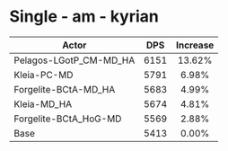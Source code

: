 # Single - am - kyrian
| Actor | DPS | Increase |
|---|:---:|:---:|
|Pelagos-LGotP_CM-MD_HA|6151|13.62%|
|Kleia-PC-MD|5791|6.98%|
|Forgelite-BCtA-MD_HA|5683|4.99%|
|Kleia-MD_HA|5674|4.81%|
|Forgelite-BCtA_HoG-MD|5569|2.88%|
|Base|5413|0.00%|

